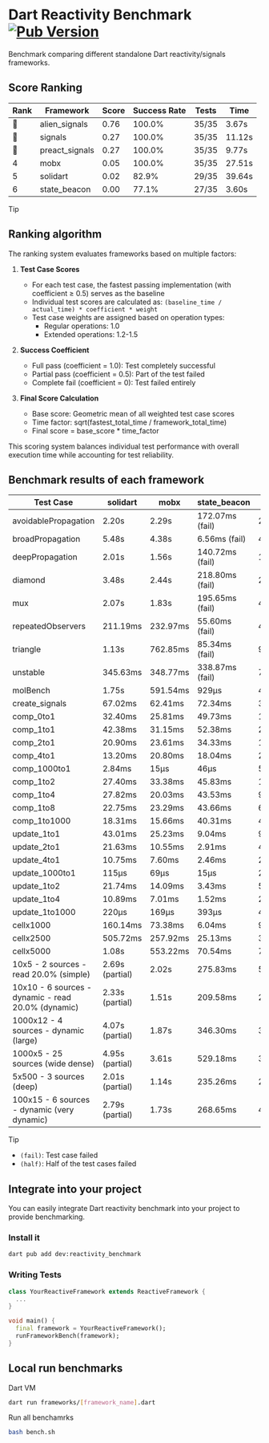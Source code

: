 # Dart Reactivity Benchmark [![Pub Version](https://img.shields.io/pub/v/reactivity_benchmark)](https://pub.dev/packages/reactivity_benchmark)

Benchmark comparing different standalone Dart reactivity/signals frameworks.

## Score Ranking

<!-- ranking start -->
| Rank | Framework | Score | Success Rate | Tests | Time |
|------|-----------|-------|--------------|-------|------|
| 🥇 | alien_signals | 0.76 | 100.0% | 35/35 | 3.67s |
| 🥈 | signals | 0.27 | 100.0% | 35/35 | 11.12s |
| 🥉 | preact_signals | 0.27 | 100.0% | 35/35 | 9.77s |
| 4 | mobx | 0.05 | 100.0% | 35/35 | 27.51s |
| 5 | solidart | 0.02 | 82.9% | 29/35 | 39.64s |
| 6 | state_beacon | 0.00 | 77.1% | 27/35 | 3.60s |

<!-- ranking end -->

> [!TIP]
> ## Ranking algorithm
>
> The ranking system evaluates frameworks based on multiple factors:
>
> 1. **Test Case Scores**
>    - For each test case, the fastest passing implementation (with coefficient ≥ 0.5) serves as the baseline
>    - Individual test scores are calculated as: `(baseline_time / actual_time) * coefficient * weight`
>    - Test case weights are assigned based on operation types:
>      - Regular operations: 1.0
>      - Extended operations: 1.2-1.5
>
> 2. **Success Coefficient**
>    - Full pass (coefficient = 1.0): Test completely successful
>    - Partial pass (coefficient = 0.5): Part of the test failed
>    - Complete fail (coefficient = 0): Test failed entirely
>
> 3. **Final Score Calculation**
>    - Base score: Geometric mean of all weighted test case scores
>    - Time factor: sqrt(fastest_total_time / framework_total_time)
>    - Final score = base_score * time_factor
>
> This scoring system balances individual test performance with overall execution time while accounting for test reliability.

## Benchmark results of each framework

<!-- test-case start -->
| Test Case | solidart | mobx | state_beacon | signals | alien_signals | preact_signals |
|---|---|---|---|---|---|---|
| avoidablePropagation | 2.20s | 2.29s | 172.07ms (fail) | 211.22ms | 188.20ms | 209.22ms |
| broadPropagation | 5.48s | 4.38s | 6.56ms (fail) | 457.88ms | 340.80ms | 452.91ms |
| deepPropagation | 2.01s | 1.56s | 140.72ms (fail) | 175.98ms | 122.52ms | 173.67ms |
| diamond | 3.48s | 2.44s | 218.80ms (fail) | 287.00ms | 231.94ms | 279.16ms |
| mux | 2.07s | 1.83s | 195.65ms (fail) | 411.82ms | 378.25ms | 387.82ms |
| repeatedObservers | 211.19ms | 232.97ms | 55.60ms (fail) | 45.07ms | 44.42ms | 40.75ms |
| triangle | 1.13s | 762.85ms | 85.34ms (fail) | 99.71ms | 84.97ms | 97.49ms |
| unstable | 345.63ms | 348.77ms | 338.87ms (fail) | 77.95ms | 61.14ms | 69.93ms |
| molBench | 1.75s | 591.54ms | 929μs | 486.89ms | 485.81ms | 484.78ms |
| create_signals | 67.02ms | 62.41ms | 72.34ms | 30.48ms | 20.59ms | 4.66ms |
| comp_0to1 | 32.40ms | 25.81ms | 49.73ms | 11.21ms | 4.99ms | 16.96ms |
| comp_1to1 | 42.38ms | 31.15ms | 52.38ms | 21.39ms | 11.22ms | 14.98ms |
| comp_2to1 | 20.90ms | 23.61ms | 34.33ms | 12.07ms | 7.11ms | 16.13ms |
| comp_4to1 | 13.20ms | 20.80ms | 18.04ms | 2.83ms | 8.49ms | 10.58ms |
| comp_1000to1 | 2.84ms | 15μs | 46μs | 5μs | 3μs | 6μs |
| comp_1to2 | 27.40ms | 33.38ms | 45.83ms | 19.75ms | 14.32ms | 25.53ms |
| comp_1to4 | 27.82ms | 20.03ms | 43.53ms | 9.72ms | 8.50ms | 27.33ms |
| comp_1to8 | 22.75ms | 23.29ms | 43.66ms | 6.79ms | 3.75ms | 6.11ms |
| comp_1to1000 | 18.31ms | 15.66ms | 40.31ms | 4.75ms | 3.51ms | 5.89ms |
| update_1to1 | 43.01ms | 25.23ms | 9.04ms | 9.38ms | 4.37ms | 8.78ms |
| update_2to1 | 21.63ms | 10.55ms | 2.91ms | 4.67ms | 3.00ms | 4.36ms |
| update_4to1 | 10.75ms | 7.60ms | 2.46ms | 2.36ms | 1.13ms | 2.21ms |
| update_1000to1 | 115μs | 69μs | 15μs | 23μs | 11μs | 21μs |
| update_1to2 | 21.74ms | 14.09ms | 3.43ms | 5.04ms | 2.20ms | 4.37ms |
| update_1to4 | 10.89ms | 7.01ms | 1.52ms | 2.38ms | 1.17ms | 2.19ms |
| update_1to1000 | 220μs | 169μs | 393μs | 45μs | 47μs | 811μs |
| cellx1000 | 160.14ms | 73.38ms | 6.04ms | 9.99ms | 7.60ms | 9.76ms |
| cellx2500 | 505.72ms | 257.92ms | 25.13ms | 36.29ms | 21.26ms | 25.99ms |
| cellx5000 | 1.08s | 553.22ms | 70.54ms | 72.01ms | 46.06ms | 67.47ms |
| 10x5 - 2 sources - read 20.0% (simple) | 2.69s (partial) | 2.02s | 275.83ms | 500.93ms | 228.10ms | 426.57ms |
| 10x10 - 6 sources - dynamic - read 20.0% (dynamic) | 2.33s (partial) | 1.51s | 209.58ms | 276.86ms | 174.86ms | 273.77ms |
| 1000x12 - 4 sources - dynamic (large) | 4.07s (partial) | 1.87s | 346.30ms | 3.69s | 283.60ms | 3.41s |
| 1000x5 - 25 sources (wide dense) | 4.95s (partial) | 3.61s | 529.18ms | 3.44s | 405.49ms | 2.53s |
| 5x500 - 3 sources (deep) | 2.01s (partial) | 1.14s | 235.26ms | 233.94ms | 200.91ms | 226.66ms |
| 100x15 - 6 sources - dynamic (very dynamic) | 2.79s (partial) | 1.73s | 268.65ms | 474.88ms | 264.80ms | 454.25ms |

<!-- test-case end -->

> [!TIP]
> - `(fail)`: Test case failed
> - `(half)`: Half of the test cases failed

## Integrate into your project

You can easily integrate Dart reactivity benchmark into your project to provide benchmarking.

### Install it

```bash
dart pub add dev:reactivity_benchmark
```

### Writing Tests

```dart
class YourReactiveFramework extends ReactiveFramework {
  ...
}

void main() {
  final framework = YourReactiveFramework();
  runFrameworkBench(framework);
}
```

## Local run benchmarks

Dart VM
```bash
dart run frameworks/[framework_name].dart
```

Run all benchamrks
```bash
bash bench.sh
```
